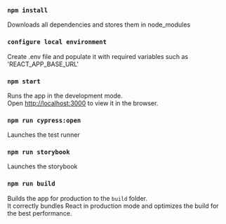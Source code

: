 ### `npm install`
Downloads all dependencies and stores them in node_modules

### `configure local environment`

Create .env file and populate it with required variables such as 'REACT_APP_BASE_URL'

### `npm start`

Runs the app in the development mode.<br />
Open [http://localhost:3000](http://localhost:3000) to view it in the browser.

### `npm run cypress:open`

Launches the test runner


### `npm run storybook`

Launches the storybook


### `npm run build`

Builds the app for production to the `build` folder.<br />
It correctly bundles React in production mode and optimizes the build for the best performance.


